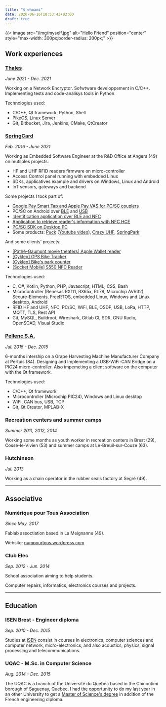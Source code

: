```yaml
---
title: "$ whoami"
date: 2020-06-16T10:53:43+02:00
draft: true
---
```


{{< image src="/img/myself.jpg" alt="Hello Friend" position="center" style="max-width: 300px;border-radius: 200px;" >}}

## Work experiences

### [Thales](https://www.thalesgroup.com)

*June 2021 - Dec. 2021*

Working on a Network Encryptor.
Sofwtware developpement in C/C++.
Implementing tests and code-analisys tools in Python.

Technologies used:
* C/C++, Qt framework, Python, Shell
* PikeOS, Linux Server
* Git, Bitbucket, Jira, Jenkins, CMake, QtCreator


### [SpringCard](https://springcard.com)

*Feb. 2016 - June 2021*

Working as Embedded Software Engineer at the R&D Office at Angers (49) on mutilples projects:

* HF and UHF RFID readers firmware on micro-controller
* Access Control panel running with embedded Linux
* SDKs, applicatives example and drivers on Windows, Linux and Android
* IoT sensors, gateways and backend

Some projects I took part of:

* [Google Pay Smart Tap and Apple Pay VAS for PC/SC couplers](https://github.com/springcard/springcard.pcsc-vas.sdk)
* PC/SC on Android over [BLE](https://play.google.com/store/apps/details?id=com.springcard.pcsclike_sample_ble) and [USB](https://play.google.com/store/apps/details?id=com.springcard.pcsclike_sample_usb)
* [Identification application over BLE and NFC](https://play.google.com/store/apps/details?id=com.springcard.SpringBlue)
* [Application to retrieve reader's information with NFC HCE](https://play.google.com/store/apps/details?id=com.springcard.colorado)
* [PC/SC SDK on Desktop PC](https://github.com/springcard/springcard.pcsc.sdk)
* Some products: [Puck](https://www.springcard.com/en/products/puck-base) ([Youtube video](https://www.youtube.com/watch?v=V82JRSjpwoY)), [Crazy UHF](https://www.springcard.com/en/products/crazy-uhf), [SpringPark](https://www.springcard.com/en/products/springpark)

And some clients' projects:
* [[Pathé-Gaumont movie theaters] Apple Wallet reader](https://www.cinemaspathegaumont.com/actualites/apple-pay)
* [[Cykleo] GPS Bike Tracker](https://www.cykleo.fr/wp-content/uploads/Plaquette-Cyti.pdf)
* [[Cykleo] Bike's park counter](https://www.cykleo.fr/wp-content/uploads/Plaquette-Cykipark.pdf)
* [[Socket Mobile] S550 NFC Reader](https://www.socketmobile.com/products/contactless/socketscan/s550-Bluetooth-RFID-reader)

Technologies used:
* C, C#, Kotlin, Python, PHP, Javascript, HTML, CSS, Bash
* Microcontroller (Renesas RX111, RX65x, RL78, Microchip AVR32), Secure-Elements, FreeRTOS, embedded Linux, Windows and Linux desktop, Android
* RFID HF and UHF, NFC, PC/SC, WiFi, BLE, OSDP, USB, LoRa, HTTP, MQTT, TLS, Rest API
* Git, MySQL, Buildroot, Wireshark, Gitlab CI, SDR, GNU Radio, OpenSCAD, Visual Studio


### [Pellenc S.A.](https://www.pellenc.com/)

*Jul. 2015 - Dec. 2015*

6-months intership on a Grape Harvesting Machine Manufacturer Company at Pertuis (84). 
Designing and Implementing a USB-WiFi-CAN Bridge on a PIC24 micro-controller.
Also impemeting a client software on the computer with the Qt framework.

Technologies used:
* C/C++, Qt framework
* Microcontroller (Microchip PIC24), Windows and Linux desktop
* WiFi, CAN bus, USB, TCP
* Git, Qt Creator, MPLAB-X



### Recreation centers and summer camps

*Summer 2011, 2012, 2014*

Working some months as youth worker in recreation centers in Brest (29), Cossé-le-Vivien (53) and summer camps at Le-Breuil-sur-Couze (63).


### Hutchinson

*Jul. 2013*

Working as a chain operator in the rubber seals factory at Segré (49).


---

## Associative

### Numérique pour Tous Association

*Since May. 2017*

Fablab assoctiation based in La Meignanne (49).

Website: [numpourtous.wordpress.com](https://numpourtous.wordpress.com/)

### Club Elec

*Sep. 2012 - Jun. 2014*

School association aiming to help students.

Computer repairs, informatics, electronics courses and projects.

---

## Education

### ISEN Brest - Engineer diploma

*Sep. 2010 - Dec. 2015*

Studies at [ISEN](https://www.isen.fr/) consist in courses in electronics, computer sciences and computer network, micro-electronics, and also acoustics, physics, signal processing and telecommunications.


### UQAC - M.Sc. in Computer Science

*Aug. 2014 - Dec. 2015*

The UQAC is a branch of the Université du Québec based in the Chicoutimi borough of Saguenay, Quebec. 
I had the opportunity to do my last year in an other University to get a [Master of Science's degree](http://www.uqac.ca/programme/3037/) in addition of the French engineering diploma.